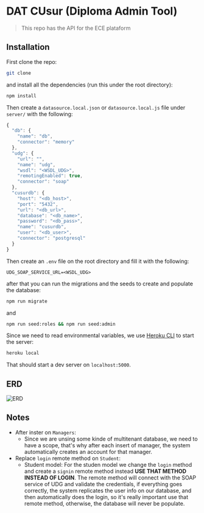 # DAT CUsur (Diploma Admin Tool)

> This repo has the API for the ECE plataform

## Installation

First clone the repo:

```bash
git clone
```

and install all the dependencies (run this under the root directory):

```bash
npm install
```

Then create a `datasource.local.json` or `datasource.local.js` file under `server/` with the following:

```javascript
{
  "db": {
    "name": "db",
    "connector": "memory"
  },
  "udg": {
    "url": "",
    "name": "udg",
    "wsdl": "<WSDL_UDG>",
    "remotingEnabled": true,
    "connector": "soap"
  },
  "cusurdb": {
    "host": "<db_host>",
    "port": "5432",
    "url": "<db_url>",
    "database": "<db_name>",
    "password": "<db_pass>",
    "name": "cusurdb",
    "user": "<db_user>",
    "connector": "postgresql"
  }
}
```

Then create an `.env` file on the root directory and fill it with the following:

```
UDG_SOAP_SERVICE_URL=<WSDL_UDG>
```

after that you can run the migrations and the seeds to create and populate the database:

```bash
npm run migrate
```

and

```bash
npm run seed:roles && npm run seed:admin
```

Since we need to read environmental variables, we use [Heroku CLI](https://devcenter.heroku.com/articles/heroku-cli) to start the server:

```bash
heroku local
```

That should start a dev server on `localhost:5000`.


## ERD

![ERD](http://res.cloudinary.com/crystalstream/image/upload/v1536509401/ECE-ERD.png)

## Notes

* After inster on `Managers`:
  - Since we are unsing some kinde of multitenant database, we need to have a scope, that's why after each insert of manager, the system
    automatically creates an account for that manager.
* Replace `login` remote method on `Student`:
  - Student model: For the studen model we change the `login` method and create a `signin` remote method instead **USE THAT METHOD INSTEAD OF LOGIN**.
    The remote method will connect with the SOAP service of UDG and validate the credentials, if everything goes correctly, the system replicates the user info
    on our database, and then automatically does the login, so it's really important use that remote method, otherwise, the database will never be populate.
